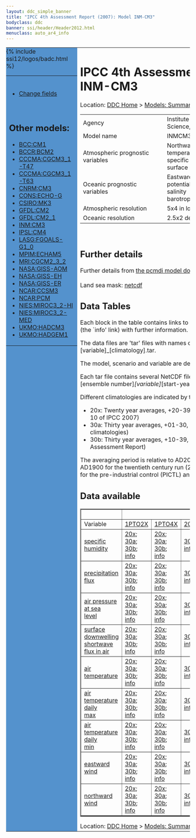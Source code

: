 ```yaml
---
layout: ddc_simple_banner
title: "IPCC 4th Assessment Report (2007): Model INM-CM3"
bodyclass: ddc
banner: ssi/header/Header2012.html
menuclass: auto_ar4_info
---
```



<table width="100%" border="0" cellspacing="0" cellpadding="0" style="border-collapse: collapse;">
<tr style="margin:0;padding:0;border:0;">
<td style="margin:0;padding:0;border:0;height:1pt;width:150pt;background:#5492CD;" valign="top" >

<div id="lh-col2" class="auto_ar4_info">
<table class="menumain" bgcolor="#5492CD" cellspacing="0" width="100%" border="0">
<tr><td>

<br/>
<ul><li><a href="model-INM-CM3-change.html">Change fields</a></li></ul><br/>

<h2> Other models:</h2>
<ul>
<li><a href="model-BCC-CM1.html">BCC:CM1</a></li>
<li><a href="model-BCCR-BCM2.html">BCCR:BCM2</a></li>
<li><a href="model-CCCMA-CGCM3_1-T47.html">CCCMA:CGCM3_1-T47</a></li>
<li><a href="model-CCCMA-CGCM3_1-T63.html">CCCMA:CGCM3_1-T63</a></li>
<li><a href="model-CNRM-CM3.html">CNRM:CM3</a></li>
<li><a href="model-CONS-ECHO-G.html">CONS:ECHO-G</a></li>
<li><a href="model-CSIRO-MK3.html">CSIRO:MK3</a></li>
<li><a href="model-GFDL-CM2.html">GFDL:CM2</a></li>
<li><a href="model-GFDL-CM2_1.html">GFDL:CM2_1</a></li>
<li><a href="model-INM-CM3.html">INM:CM3</a></li>
<li><a href="model-IPSL-CM4.html">IPSL:CM4</a></li>
<li><a href="model-LASG-FGOALS-G1_0.html">LASG:FGOALS-G1_0</a></li>
<li><a href="model-MPIM-ECHAM5.html">MPIM:ECHAM5</a></li>
<li><a href="model-MRI-CGCM2_3_2.html">MRI:CGCM2_3_2</a></li>
<li><a href="model-NASA-GISS-AOM.html">NASA:GISS-AOM</a></li>
<li><a href="model-NASA-GISS-EH.html">NASA:GISS-EH</a></li>
<li><a href="model-NASA-GISS-ER.html">NASA:GISS-ER</a></li>
<li><a href="model-NCAR-CCSM3.html">NCAR:CCSM3</a></li>
<li><a href="model-NCAR-PCM.html">NCAR:PCM</a></li>
<li><a href="model-NIES-MIROC3_2-HI.html">NIES:MIROC3_2-HI</a></li>
<li><a href="model-NIES-MIROC3_2-MED.html">NIES:MIROC3_2-MED</a></li>
<li><a href="model-UKMO-HADCM3.html">UKMO:HADCM3</a></li>
<li><a href="model-UKMO-HADGEM1.html">UKMO:HADGEM1</a></li>
</ul>

</td></tr> 
{% include ssi12/logos/badc.html %}
</table>
</div>
</td>
<td><h1>IPCC 4th Assessment Report (2007): Model INM-CM3</h1>

<!-- Breadcrumb1 -->
<div id="breadcrumb1" align="left">
Location: <a href="/index.html">DDC Home</a> > <a href="/sim/gcm_clim/">Models: Summary Data</a>
> <a href="/sim/gcm_clim/SRES_AR4/index.html">AR4 (2007): SRES scenarios</a>
</div>
<!-- End of Breadcrumb1 --><table class="meta-data-table">
<tr>
     <td class="meta-table-col1">Agency</td><td> Institute of Numerical Mathematics, Russian Academy of Science, Russia.</td>
</tr>
<tr>
     <td class="meta-table-col1">Model name</td><td> INMCM3.0</td>
</tr>
<tr>
     <td class="meta-table-col1">Atmospheric prognostic variables</td><td> Northward and eastward wind<br/>
 temperature<br/>
 specific humidity<br/>
 surface pressure.</td>
</tr>
<tr>
     <td class="meta-table-col1">Oceanic prognostic variables</td><td> Eastward and northward velocity<br/>
 potential temperature<br/>
 salinity<br/>
 barotropic stream function.</td>
</tr>
<tr>
     <td class="meta-table-col1">Atmospheric resolution</td><td> 5x4 in longitude and latitude, L21</td>
</tr>
<tr>
     <td class="meta-table-col1">Oceanic resolution</td><td> 2.5x2 degrees in longitude and latitude, L33</td>
</tr>
</table>
<br/>
<h2>Further details</h2>
    Further details from <a href="http://www-pcmdi.llnl.gov/ipcc/model_documentation/ipcc_model_documentation.php">
          the pcmdi model documentation page</a>
<br/>
<br/>Land sea mask: <a href="/cgi-bin/downl/ar4_nc/sftlf/INCM3_sftlf.nc">netcdf</a><br/>
<h2> Data Tables</h2>

Each block in the table contains links to one or more data files and
to one information page (the `info' link) with further information.
<p/>

The data files are 'tar' files with names of the form
[model]_[scenario]_[variable]_[climatology].tar.
<p/>

The model, scenario and variable are determined by the position in
the table.
<p/>

Each tar file contains several NetCDF files with names of the form:
[model]_[scenario]_[ensemble number]_[variable]_[start-year]-[end-year].nc.
<p/>

Different climatologies are indicated by the links within each table entry.
<ul>
<li>20x: Twenty year averages, +20-39, +46-65, +80-99, +180-199 (as used in Chapt. 10 of IPCC 2007)</li>
<li>30a: Thirty year averages, +01-30, +31-60, +61-90 (as used in the observational climatologies)</li>
<li>30b: Thirty year averages, +10-39, +40-69, +70-99 (for compatibility with the 3rd Assessment Report)</li>
</ul>
The averaging period is relative to AD2000 for SRES scenarios A1B, A2 and B1,
relative to AD1900 for the twentieth century run (20C3M) and relative to the
start of the experiment for the pre-industrial control (PICTL) and the
1PCTO2X and 1PCTO4X runs.
<p/>

<h2>Data available</h2>

<table class="data-table"  border="2">
<tr><td></td>
<td colspan="8" align="center">Scenario</td>
</tr>
<tr><td>Variable</td>
      <td><a href="scenario-1PTO2X.html">1PTO2X</a></td>
      <td><a href="scenario-1PTO4X.html">1PTO4X</a></td>
      <td><a href="scenario-20C3M.html">20C3M</a></td>
      <td><a href="scenario-COMMIT.html">COMMIT</a></td>
      <td><a href="scenario-PICTL.html">PICTL</a></td>
      <td><a href="scenario-SRA1B.html">SRA1B</a></td>
      <td><a href="scenario-SRA2.html">SRA2</a></td>
      <td><a href="scenario-SRB1.html">SRB1</a></td>
</tr>
<tr><td class="data-table-col1"><a href="var-specific_humidity.html">specific humidity</a></td>
      <td class="data-table-item">
      <a href="/cgi-bin/downl/ar4_nc/huss/INCM3_1PTO2X_huss_oc20x.tar">20x</a>;
      <a href="/cgi-bin/downl/ar4_nc/huss/INCM3_1PTO2X_huss_oc30a.tar">30a</a>;
      <a href="/cgi-bin/downl/ar4_nc/huss/INCM3_1PTO2X_huss_oc30b.tar">30b</a>;
      <a href="/ar4/info/INM-CM3_1PTO2X_huss.html">info</a></td>
      <td class="data-table-item">
      <a href="/cgi-bin/downl/ar4_nc/huss/INCM3_1PTO4X_huss_oc20x.tar">20x</a>;
      <a href="/cgi-bin/downl/ar4_nc/huss/INCM3_1PTO4X_huss_oc30a.tar">30a</a>;
      <a href="/cgi-bin/downl/ar4_nc/huss/INCM3_1PTO4X_huss_oc30b.tar">30b</a>;
      <a href="/ar4/info/INM-CM3_1PTO4X_huss.html">info</a></td>
      <td class="data-table-item">
      <a href="/cgi-bin/downl/ar4_nc/huss/INCM3_20C3M_huss_c30a.tar">30a</a>;
      <a href="/ar4/info/INM-CM3_20C3M_huss.html">info</a></td>
      <td class="data-table-item">
      <a href="/cgi-bin/downl/ar4_nc/huss/INCM3_COMMIT_huss_c20x.tar">20x</a>;
      <a href="/cgi-bin/downl/ar4_nc/huss/INCM3_COMMIT_huss_c30b.tar">30b</a>;
      <a href="/ar4/info/INM-CM3_COMMIT_huss.html">info</a></td>
      <td class="data-table-item">
      <a href="/cgi-bin/downl/ar4_nc/huss/INCM3_PICTL_huss_oc20x.tar">20x</a>;
      <a href="/cgi-bin/downl/ar4_nc/huss/INCM3_PICTL_huss_oc30a.tar">30a</a>;
      <a href="/cgi-bin/downl/ar4_nc/huss/INCM3_PICTL_huss_oc30b.tar">30b</a>;
      <a href="/ar4/info/INM-CM3_PICTL_huss.html">info</a></td>
      <td class="data-table-item">
      <a href="/cgi-bin/downl/ar4_nc/huss/INCM3_SRA1B_huss_c20x.tar">20x</a>;
      <a href="/cgi-bin/downl/ar4_nc/huss/INCM3_SRA1B_huss_c30b.tar">30b</a>;
      <a href="/ar4/info/INM-CM3_SRA1B_huss.html">info</a></td>
      <td class="data-table-item">
      <a href="/cgi-bin/downl/ar4_nc/huss/INCM3_SRA2_huss_c20x.tar">20x</a>;
      <a href="/cgi-bin/downl/ar4_nc/huss/INCM3_SRA2_huss_c30b.tar">30b</a>;
      <a href="/ar4/info/INM-CM3_SRA2_huss.html">info</a></td>
      <td class="data-table-item">
      <a href="/cgi-bin/downl/ar4_nc/huss/INCM3_SRB1_huss_c20x.tar">20x</a>;
      <a href="/cgi-bin/downl/ar4_nc/huss/INCM3_SRB1_huss_c30b.tar">30b</a>;
      <a href="/ar4/info/INM-CM3_SRB1_huss.html">info</a></td>
</tr>
<tr><td class="data-table-col1"><a href="var-precipitation_flux.html">precipitation flux</a></td>
      <td class="data-table-item">
      <a href="/cgi-bin/downl/ar4_nc/pr/INCM3_1PTO2X_pr_oc20x.tar">20x</a>;
      <a href="/cgi-bin/downl/ar4_nc/pr/INCM3_1PTO2X_pr_oc30a.tar">30a</a>;
      <a href="/cgi-bin/downl/ar4_nc/pr/INCM3_1PTO2X_pr_oc30b.tar">30b</a>;
      <a href="/ar4/info/INM-CM3_1PTO2X_pr.html">info</a></td>
      <td class="data-table-item">
      <a href="/cgi-bin/downl/ar4_nc/pr/INCM3_1PTO4X_pr_oc20x.tar">20x</a>;
      <a href="/cgi-bin/downl/ar4_nc/pr/INCM3_1PTO4X_pr_oc30a.tar">30a</a>;
      <a href="/cgi-bin/downl/ar4_nc/pr/INCM3_1PTO4X_pr_oc30b.tar">30b</a>;
      <a href="/ar4/info/INM-CM3_1PTO4X_pr.html">info</a></td>
      <td class="data-table-item">
      <a href="/cgi-bin/downl/ar4_nc/pr/INCM3_20C3M_pr_c30a.tar">30a</a>;
      <a href="/ar4/info/INM-CM3_20C3M_pr.html">info</a></td>
      <td class="data-table-item">
      <a href="/cgi-bin/downl/ar4_nc/pr/INCM3_COMMIT_pr_c20x.tar">20x</a>;
      <a href="/cgi-bin/downl/ar4_nc/pr/INCM3_COMMIT_pr_c30b.tar">30b</a>;
      <a href="/ar4/info/INM-CM3_COMMIT_pr.html">info</a></td>
      <td class="data-table-item">
      <a href="/cgi-bin/downl/ar4_nc/pr/INCM3_PICTL_pr_oc20x.tar">20x</a>;
      <a href="/cgi-bin/downl/ar4_nc/pr/INCM3_PICTL_pr_oc30a.tar">30a</a>;
      <a href="/cgi-bin/downl/ar4_nc/pr/INCM3_PICTL_pr_oc30b.tar">30b</a>;
      <a href="/ar4/info/INM-CM3_PICTL_pr.html">info</a></td>
      <td class="data-table-item">
      <a href="/cgi-bin/downl/ar4_nc/pr/INCM3_SRA1B_pr_c20x.tar">20x</a>;
      <a href="/cgi-bin/downl/ar4_nc/pr/INCM3_SRA1B_pr_c30b.tar">30b</a>;
      <a href="/ar4/info/INM-CM3_SRA1B_pr.html">info</a></td>
      <td class="data-table-item">
      <a href="/cgi-bin/downl/ar4_nc/pr/INCM3_SRA2_pr_c20x.tar">20x</a>;
      <a href="/cgi-bin/downl/ar4_nc/pr/INCM3_SRA2_pr_c30b.tar">30b</a>;
      <a href="/ar4/info/INM-CM3_SRA2_pr.html">info</a></td>
      <td class="data-table-item">
      <a href="/cgi-bin/downl/ar4_nc/pr/INCM3_SRB1_pr_c20x.tar">20x</a>;
      <a href="/cgi-bin/downl/ar4_nc/pr/INCM3_SRB1_pr_c30b.tar">30b</a>;
      <a href="/ar4/info/INM-CM3_SRB1_pr.html">info</a></td>
</tr>
<tr><td class="data-table-col1"><a href="var-air_pressure_at_sea_level.html">air pressure at sea<br/> level</a></td>
      <td class="data-table-item">
      <a href="/cgi-bin/downl/ar4_nc/psl/INCM3_1PTO2X_psl_oc20x.tar">20x</a>;
      <a href="/cgi-bin/downl/ar4_nc/psl/INCM3_1PTO2X_psl_oc30a.tar">30a</a>;
      <a href="/cgi-bin/downl/ar4_nc/psl/INCM3_1PTO2X_psl_oc30b.tar">30b</a>;
      <a href="/ar4/info/INM-CM3_1PTO2X_psl.html">info</a></td>
      <td class="data-table-item">
      <a href="/cgi-bin/downl/ar4_nc/psl/INCM3_1PTO4X_psl_oc20x.tar">20x</a>;
      <a href="/cgi-bin/downl/ar4_nc/psl/INCM3_1PTO4X_psl_oc30a.tar">30a</a>;
      <a href="/cgi-bin/downl/ar4_nc/psl/INCM3_1PTO4X_psl_oc30b.tar">30b</a>;
      <a href="/ar4/info/INM-CM3_1PTO4X_psl.html">info</a></td>
      <td class="data-table-item">
      <a href="/cgi-bin/downl/ar4_nc/psl/INCM3_20C3M_psl_c30a.tar">30a</a>;
      <a href="/ar4/info/INM-CM3_20C3M_psl.html">info</a></td>
      <td class="data-table-item">
      <a href="/cgi-bin/downl/ar4_nc/psl/INCM3_COMMIT_psl_c20x.tar">20x</a>;
      <a href="/cgi-bin/downl/ar4_nc/psl/INCM3_COMMIT_psl_c30b.tar">30b</a>;
      <a href="/ar4/info/INM-CM3_COMMIT_psl.html">info</a></td>
      <td class="data-table-item">
      <a href="/cgi-bin/downl/ar4_nc/psl/INCM3_PICTL_psl_oc20x.tar">20x</a>;
      <a href="/cgi-bin/downl/ar4_nc/psl/INCM3_PICTL_psl_oc30a.tar">30a</a>;
      <a href="/cgi-bin/downl/ar4_nc/psl/INCM3_PICTL_psl_oc30b.tar">30b</a>;
      <a href="/ar4/info/INM-CM3_PICTL_psl.html">info</a></td>
      <td class="data-table-item">
      <a href="/cgi-bin/downl/ar4_nc/psl/INCM3_SRA1B_psl_c20x.tar">20x</a>;
      <a href="/cgi-bin/downl/ar4_nc/psl/INCM3_SRA1B_psl_c30b.tar">30b</a>;
      <a href="/ar4/info/INM-CM3_SRA1B_psl.html">info</a></td>
      <td class="data-table-item">
      <a href="/cgi-bin/downl/ar4_nc/psl/INCM3_SRA2_psl_c20x.tar">20x</a>;
      <a href="/cgi-bin/downl/ar4_nc/psl/INCM3_SRA2_psl_c30b.tar">30b</a>;
      <a href="/ar4/info/INM-CM3_SRA2_psl.html">info</a></td>
      <td class="data-table-item">
      <a href="/cgi-bin/downl/ar4_nc/psl/INCM3_SRB1_psl_c20x.tar">20x</a>;
      <a href="/cgi-bin/downl/ar4_nc/psl/INCM3_SRB1_psl_c30b.tar">30b</a>;
      <a href="/ar4/info/INM-CM3_SRB1_psl.html">info</a></td>
</tr>
<tr><td class="data-table-col1"><a href="var-surface_downwelling_shortwave_flux_in_air.html">surface downwelling<br/> shortwave flux in air</a></td>
      <td class="data-table-item">
      <a href="/cgi-bin/downl/ar4_nc/rsds/INCM3_1PTO2X_rsds_oc20x.tar">20x</a>;
      <a href="/cgi-bin/downl/ar4_nc/rsds/INCM3_1PTO2X_rsds_oc30a.tar">30a</a>;
      <a href="/cgi-bin/downl/ar4_nc/rsds/INCM3_1PTO2X_rsds_oc30b.tar">30b</a>;
      <a href="/ar4/info/INM-CM3_1PTO2X_rsds.html">info</a></td>
      <td class="data-table-item">
      <a href="/cgi-bin/downl/ar4_nc/rsds/INCM3_1PTO4X_rsds_oc20x.tar">20x</a>;
      <a href="/cgi-bin/downl/ar4_nc/rsds/INCM3_1PTO4X_rsds_oc30a.tar">30a</a>;
      <a href="/cgi-bin/downl/ar4_nc/rsds/INCM3_1PTO4X_rsds_oc30b.tar">30b</a>;
      <a href="/ar4/info/INM-CM3_1PTO4X_rsds.html">info</a></td>
      <td class="data-table-item">
      <a href="/cgi-bin/downl/ar4_nc/rsds/INCM3_20C3M_rsds_c30a.tar">30a</a>;
      <a href="/ar4/info/INM-CM3_20C3M_rsds.html">info</a></td>
      <td class="data-table-item">
      <a href="/cgi-bin/downl/ar4_nc/rsds/INCM3_COMMIT_rsds_c20x.tar">20x</a>;
      <a href="/cgi-bin/downl/ar4_nc/rsds/INCM3_COMMIT_rsds_c30b.tar">30b</a>;
      <a href="/ar4/info/INM-CM3_COMMIT_rsds.html">info</a></td>
      <td class="data-table-item">
      <a href="/cgi-bin/downl/ar4_nc/rsds/INCM3_PICTL_rsds_oc20x.tar">20x</a>;
      <a href="/cgi-bin/downl/ar4_nc/rsds/INCM3_PICTL_rsds_oc30a.tar">30a</a>;
      <a href="/cgi-bin/downl/ar4_nc/rsds/INCM3_PICTL_rsds_oc30b.tar">30b</a>;
      <a href="/ar4/info/INM-CM3_PICTL_rsds.html">info</a></td>
      <td class="data-table-item">
      <a href="/cgi-bin/downl/ar4_nc/rsds/INCM3_SRA1B_rsds_c20x.tar">20x</a>;
      <a href="/cgi-bin/downl/ar4_nc/rsds/INCM3_SRA1B_rsds_c30b.tar">30b</a>;
      <a href="/ar4/info/INM-CM3_SRA1B_rsds.html">info</a></td>
      <td class="data-table-item">
      <a href="/cgi-bin/downl/ar4_nc/rsds/INCM3_SRA2_rsds_c20x.tar">20x</a>;
      <a href="/cgi-bin/downl/ar4_nc/rsds/INCM3_SRA2_rsds_c30b.tar">30b</a>;
      <a href="/ar4/info/INM-CM3_SRA2_rsds.html">info</a></td>
      <td class="data-table-item">
      <a href="/cgi-bin/downl/ar4_nc/rsds/INCM3_SRB1_rsds_c20x.tar">20x</a>;
      <a href="/cgi-bin/downl/ar4_nc/rsds/INCM3_SRB1_rsds_c30b.tar">30b</a>;
      <a href="/ar4/info/INM-CM3_SRB1_rsds.html">info</a></td>
</tr>
<tr><td class="data-table-col1"><a href="var-air_temperature.html">air temperature</a></td>
      <td class="data-table-item">
      <a href="/cgi-bin/downl/ar4_nc/tas/INCM3_1PTO2X_tas_oc20x.tar">20x</a>;
      <a href="/cgi-bin/downl/ar4_nc/tas/INCM3_1PTO2X_tas_oc30a.tar">30a</a>;
      <a href="/cgi-bin/downl/ar4_nc/tas/INCM3_1PTO2X_tas_oc30b.tar">30b</a>;
      <a href="/ar4/info/INM-CM3_1PTO2X_tas.html">info</a></td>
      <td class="data-table-item">
      <a href="/cgi-bin/downl/ar4_nc/tas/INCM3_1PTO4X_tas_oc20x.tar">20x</a>;
      <a href="/cgi-bin/downl/ar4_nc/tas/INCM3_1PTO4X_tas_oc30a.tar">30a</a>;
      <a href="/cgi-bin/downl/ar4_nc/tas/INCM3_1PTO4X_tas_oc30b.tar">30b</a>;
      <a href="/ar4/info/INM-CM3_1PTO4X_tas.html">info</a></td>
      <td class="data-table-item">
      <a href="/cgi-bin/downl/ar4_nc/tas/INCM3_20C3M_tas_c30a.tar">30a</a>;
      <a href="/ar4/info/INM-CM3_20C3M_tas.html">info</a></td>
      <td class="data-table-item">
      <a href="/cgi-bin/downl/ar4_nc/tas/INCM3_COMMIT_tas_c20x.tar">20x</a>;
      <a href="/cgi-bin/downl/ar4_nc/tas/INCM3_COMMIT_tas_c30b.tar">30b</a>;
      <a href="/ar4/info/INM-CM3_COMMIT_tas.html">info</a></td>
      <td class="data-table-item">
      <a href="/cgi-bin/downl/ar4_nc/tas/INCM3_PICTL_tas_oc20x.tar">20x</a>;
      <a href="/cgi-bin/downl/ar4_nc/tas/INCM3_PICTL_tas_oc30a.tar">30a</a>;
      <a href="/cgi-bin/downl/ar4_nc/tas/INCM3_PICTL_tas_oc30b.tar">30b</a>;
      <a href="/ar4/info/INM-CM3_PICTL_tas.html">info</a></td>
      <td class="data-table-item">
      <a href="/cgi-bin/downl/ar4_nc/tas/INCM3_SRA1B_tas_c20x.tar">20x</a>;
      <a href="/cgi-bin/downl/ar4_nc/tas/INCM3_SRA1B_tas_c30b.tar">30b</a>;
      <a href="/ar4/info/INM-CM3_SRA1B_tas.html">info</a></td>
      <td class="data-table-item">
      <a href="/cgi-bin/downl/ar4_nc/tas/INCM3_SRA2_tas_c20x.tar">20x</a>;
      <a href="/cgi-bin/downl/ar4_nc/tas/INCM3_SRA2_tas_c30b.tar">30b</a>;
      <a href="/ar4/info/INM-CM3_SRA2_tas.html">info</a></td>
      <td class="data-table-item">
      <a href="/cgi-bin/downl/ar4_nc/tas/INCM3_SRB1_tas_c20x.tar">20x</a>;
      <a href="/cgi-bin/downl/ar4_nc/tas/INCM3_SRB1_tas_c30b.tar">30b</a>;
      <a href="/ar4/info/INM-CM3_SRB1_tas.html">info</a></td>
</tr>
<tr><td class="data-table-col1"><a href="var-air_temperature_daily_max.html">air temperature daily<br/> max</a></td>
      <td class="data-table-item">
      <a href="/cgi-bin/downl/ar4_nc/tasmax/INCM3_1PTO2X_tasmax_oc20x.tar">20x</a>;
      <a href="/cgi-bin/downl/ar4_nc/tasmax/INCM3_1PTO2X_tasmax_oc30a.tar">30a</a>;
      <a href="/cgi-bin/downl/ar4_nc/tasmax/INCM3_1PTO2X_tasmax_oc30b.tar">30b</a>;
      <a href="/ar4/info/INM-CM3_1PTO2X_tasmax.html">info</a></td>
      <td class="data-table-item">
      <a href="/cgi-bin/downl/ar4_nc/tasmax/INCM3_1PTO4X_tasmax_oc20x.tar">20x</a>;
      <a href="/cgi-bin/downl/ar4_nc/tasmax/INCM3_1PTO4X_tasmax_oc30a.tar">30a</a>;
      <a href="/cgi-bin/downl/ar4_nc/tasmax/INCM3_1PTO4X_tasmax_oc30b.tar">30b</a>;
      <a href="/ar4/info/INM-CM3_1PTO4X_tasmax.html">info</a></td>
      <td class="data-table-item">
      <a href="/cgi-bin/downl/ar4_nc/tasmax/INCM3_20C3M_tasmax_c30a.tar">30a</a>;
      <a href="/ar4/info/INM-CM3_20C3M_tasmax.html">info</a></td>
      <td class="data-table-item">
      <a href="/cgi-bin/downl/ar4_nc/tasmax/INCM3_COMMIT_tasmax_c20x.tar">20x</a>;
      <a href="/cgi-bin/downl/ar4_nc/tasmax/INCM3_COMMIT_tasmax_c30b.tar">30b</a>;
      <a href="/ar4/info/INM-CM3_COMMIT_tasmax.html">info</a></td>
      <td class="data-table-item">
      <a href="/cgi-bin/downl/ar4_nc/tasmax/INCM3_PICTL_tasmax_oc20x.tar">20x</a>;
      <a href="/cgi-bin/downl/ar4_nc/tasmax/INCM3_PICTL_tasmax_oc30a.tar">30a</a>;
      <a href="/cgi-bin/downl/ar4_nc/tasmax/INCM3_PICTL_tasmax_oc30b.tar">30b</a>;
      <a href="/ar4/info/INM-CM3_PICTL_tasmax.html">info</a></td>
      <td class="data-table-item">
      <a href="/cgi-bin/downl/ar4_nc/tasmax/INCM3_SRA1B_tasmax_c20x.tar">20x</a>;
      <a href="/cgi-bin/downl/ar4_nc/tasmax/INCM3_SRA1B_tasmax_c30b.tar">30b</a>;
      <a href="/ar4/info/INM-CM3_SRA1B_tasmax.html">info</a></td>
      <td class="data-table-item">
      <a href="/cgi-bin/downl/ar4_nc/tasmax/INCM3_SRA2_tasmax_c20x.tar">20x</a>;
      <a href="/cgi-bin/downl/ar4_nc/tasmax/INCM3_SRA2_tasmax_c30b.tar">30b</a>;
      <a href="/ar4/info/INM-CM3_SRA2_tasmax.html">info</a></td>
      <td class="data-table-item">
      <a href="/cgi-bin/downl/ar4_nc/tasmax/INCM3_SRB1_tasmax_c20x.tar">20x</a>;
      <a href="/cgi-bin/downl/ar4_nc/tasmax/INCM3_SRB1_tasmax_c30b.tar">30b</a>;
      <a href="/ar4/info/INM-CM3_SRB1_tasmax.html">info</a></td>
</tr>
<tr><td class="data-table-col1"><a href="var-air_temperature_daily_min.html">air temperature daily<br/> min</a></td>
      <td class="data-table-item">
      <a href="/cgi-bin/downl/ar4_nc/tasmin/INCM3_1PTO2X_tasmin_oc20x.tar">20x</a>;
      <a href="/cgi-bin/downl/ar4_nc/tasmin/INCM3_1PTO2X_tasmin_oc30a.tar">30a</a>;
      <a href="/cgi-bin/downl/ar4_nc/tasmin/INCM3_1PTO2X_tasmin_oc30b.tar">30b</a>;
      <a href="/ar4/info/INM-CM3_1PTO2X_tasmin.html">info</a></td>
      <td class="data-table-item">
      <a href="/cgi-bin/downl/ar4_nc/tasmin/INCM3_1PTO4X_tasmin_oc20x.tar">20x</a>;
      <a href="/cgi-bin/downl/ar4_nc/tasmin/INCM3_1PTO4X_tasmin_oc30a.tar">30a</a>;
      <a href="/cgi-bin/downl/ar4_nc/tasmin/INCM3_1PTO4X_tasmin_oc30b.tar">30b</a>;
      <a href="/ar4/info/INM-CM3_1PTO4X_tasmin.html">info</a></td>
      <td class="data-table-item">
      <a href="/cgi-bin/downl/ar4_nc/tasmin/INCM3_20C3M_tasmin_c30a.tar">30a</a>;
      <a href="/ar4/info/INM-CM3_20C3M_tasmin.html">info</a></td>
      <td class="data-table-item">
      <a href="/cgi-bin/downl/ar4_nc/tasmin/INCM3_COMMIT_tasmin_c20x.tar">20x</a>;
      <a href="/cgi-bin/downl/ar4_nc/tasmin/INCM3_COMMIT_tasmin_c30b.tar">30b</a>;
      <a href="/ar4/info/INM-CM3_COMMIT_tasmin.html">info</a></td>
      <td class="data-table-item">
      <a href="/cgi-bin/downl/ar4_nc/tasmin/INCM3_PICTL_tasmin_oc20x.tar">20x</a>;
      <a href="/cgi-bin/downl/ar4_nc/tasmin/INCM3_PICTL_tasmin_oc30a.tar">30a</a>;
      <a href="/cgi-bin/downl/ar4_nc/tasmin/INCM3_PICTL_tasmin_oc30b.tar">30b</a>;
      <a href="/ar4/info/INM-CM3_PICTL_tasmin.html">info</a></td>
      <td class="data-table-item">
      <a href="/cgi-bin/downl/ar4_nc/tasmin/INCM3_SRA1B_tasmin_c20x.tar">20x</a>;
      <a href="/cgi-bin/downl/ar4_nc/tasmin/INCM3_SRA1B_tasmin_c30b.tar">30b</a>;
      <a href="/ar4/info/INM-CM3_SRA1B_tasmin.html">info</a></td>
      <td class="data-table-item">
      <a href="/cgi-bin/downl/ar4_nc/tasmin/INCM3_SRA2_tasmin_c20x.tar">20x</a>;
      <a href="/cgi-bin/downl/ar4_nc/tasmin/INCM3_SRA2_tasmin_c30b.tar">30b</a>;
      <a href="/ar4/info/INM-CM3_SRA2_tasmin.html">info</a></td>
      <td class="data-table-item">
      <a href="/cgi-bin/downl/ar4_nc/tasmin/INCM3_SRB1_tasmin_c20x.tar">20x</a>;
      <a href="/cgi-bin/downl/ar4_nc/tasmin/INCM3_SRB1_tasmin_c30b.tar">30b</a>;
      <a href="/ar4/info/INM-CM3_SRB1_tasmin.html">info</a></td>
</tr>
<tr><td class="data-table-col1"><a href="var-eastward_wind.html">eastward wind</a></td>
      <td class="data-table-item">
      <a href="/cgi-bin/downl/ar4_nc/uas/INCM3_1PTO2X_uas_oc20x.tar">20x</a>;
      <a href="/cgi-bin/downl/ar4_nc/uas/INCM3_1PTO2X_uas_oc30a.tar">30a</a>;
      <a href="/cgi-bin/downl/ar4_nc/uas/INCM3_1PTO2X_uas_oc30b.tar">30b</a>;
      <a href="/ar4/info/INM-CM3_1PTO2X_uas.html">info</a></td>
      <td class="data-table-item">
      <a href="/cgi-bin/downl/ar4_nc/uas/INCM3_1PTO4X_uas_oc20x.tar">20x</a>;
      <a href="/cgi-bin/downl/ar4_nc/uas/INCM3_1PTO4X_uas_oc30a.tar">30a</a>;
      <a href="/cgi-bin/downl/ar4_nc/uas/INCM3_1PTO4X_uas_oc30b.tar">30b</a>;
      <a href="/ar4/info/INM-CM3_1PTO4X_uas.html">info</a></td>
      <td class="data-table-item">
      <a href="/cgi-bin/downl/ar4_nc/uas/INCM3_20C3M_uas_c30a.tar">30a</a>;
      <a href="/ar4/info/INM-CM3_20C3M_uas.html">info</a></td>
      <td class="data-table-item">
      <a href="/cgi-bin/downl/ar4_nc/uas/INCM3_COMMIT_uas_c20x.tar">20x</a>;
      <a href="/cgi-bin/downl/ar4_nc/uas/INCM3_COMMIT_uas_c30b.tar">30b</a>;
      <a href="/ar4/info/INM-CM3_COMMIT_uas.html">info</a></td>
      <td class="data-table-item">
      <a href="/cgi-bin/downl/ar4_nc/uas/INCM3_PICTL_uas_oc20x.tar">20x</a>;
      <a href="/cgi-bin/downl/ar4_nc/uas/INCM3_PICTL_uas_oc30a.tar">30a</a>;
      <a href="/cgi-bin/downl/ar4_nc/uas/INCM3_PICTL_uas_oc30b.tar">30b</a>;
      <a href="/ar4/info/INM-CM3_PICTL_uas.html">info</a></td>
      <td class="data-table-item">
      <a href="/cgi-bin/downl/ar4_nc/uas/INCM3_SRA1B_uas_c20x.tar">20x</a>;
      <a href="/cgi-bin/downl/ar4_nc/uas/INCM3_SRA1B_uas_c30b.tar">30b</a>;
      <a href="/ar4/info/INM-CM3_SRA1B_uas.html">info</a></td>
      <td class="data-table-item">
      <a href="/cgi-bin/downl/ar4_nc/uas/INCM3_SRA2_uas_c20x.tar">20x</a>;
      <a href="/cgi-bin/downl/ar4_nc/uas/INCM3_SRA2_uas_c30b.tar">30b</a>;
      <a href="/ar4/info/INM-CM3_SRA2_uas.html">info</a></td>
      <td class="data-table-item">
      <a href="/cgi-bin/downl/ar4_nc/uas/INCM3_SRB1_uas_c20x.tar">20x</a>;
      <a href="/cgi-bin/downl/ar4_nc/uas/INCM3_SRB1_uas_c30b.tar">30b</a>;
      <a href="/ar4/info/INM-CM3_SRB1_uas.html">info</a></td>
</tr>
<tr><td class="data-table-col1"><a href="var-northward_wind.html">northward wind</a></td>
      <td class="data-table-item">
      <a href="/cgi-bin/downl/ar4_nc/vas/INCM3_1PTO2X_vas_oc20x.tar">20x</a>;
      <a href="/cgi-bin/downl/ar4_nc/vas/INCM3_1PTO2X_vas_oc30a.tar">30a</a>;
      <a href="/cgi-bin/downl/ar4_nc/vas/INCM3_1PTO2X_vas_oc30b.tar">30b</a>;
      <a href="/ar4/info/INM-CM3_1PTO2X_vas.html">info</a></td>
      <td class="data-table-item">
      <a href="/cgi-bin/downl/ar4_nc/vas/INCM3_1PTO4X_vas_oc20x.tar">20x</a>;
      <a href="/cgi-bin/downl/ar4_nc/vas/INCM3_1PTO4X_vas_oc30a.tar">30a</a>;
      <a href="/cgi-bin/downl/ar4_nc/vas/INCM3_1PTO4X_vas_oc30b.tar">30b</a>;
      <a href="/ar4/info/INM-CM3_1PTO4X_vas.html">info</a></td>
      <td class="data-table-item">
      <a href="/cgi-bin/downl/ar4_nc/vas/INCM3_20C3M_vas_c30a.tar">30a</a>;
      <a href="/ar4/info/INM-CM3_20C3M_vas.html">info</a></td>
      <td class="data-table-item">
      <a href="/cgi-bin/downl/ar4_nc/vas/INCM3_COMMIT_vas_c20x.tar">20x</a>;
      <a href="/cgi-bin/downl/ar4_nc/vas/INCM3_COMMIT_vas_c30b.tar">30b</a>;
      <a href="/ar4/info/INM-CM3_COMMIT_vas.html">info</a></td>
      <td class="data-table-item">
      <a href="/cgi-bin/downl/ar4_nc/vas/INCM3_PICTL_vas_oc20x.tar">20x</a>;
      <a href="/cgi-bin/downl/ar4_nc/vas/INCM3_PICTL_vas_oc30a.tar">30a</a>;
      <a href="/cgi-bin/downl/ar4_nc/vas/INCM3_PICTL_vas_oc30b.tar">30b</a>;
      <a href="/ar4/info/INM-CM3_PICTL_vas.html">info</a></td>
      <td class="data-table-item">
      <a href="/cgi-bin/downl/ar4_nc/vas/INCM3_SRA1B_vas_c20x.tar">20x</a>;
      <a href="/cgi-bin/downl/ar4_nc/vas/INCM3_SRA1B_vas_c30b.tar">30b</a>;
      <a href="/ar4/info/INM-CM3_SRA1B_vas.html">info</a></td>
      <td class="data-table-item">
      <a href="/cgi-bin/downl/ar4_nc/vas/INCM3_SRA2_vas_c20x.tar">20x</a>;
      <a href="/cgi-bin/downl/ar4_nc/vas/INCM3_SRA2_vas_c30b.tar">30b</a>;
      <a href="/ar4/info/INM-CM3_SRA2_vas.html">info</a></td>
      <td class="data-table-item">
      <a href="/cgi-bin/downl/ar4_nc/vas/INCM3_SRB1_vas_c20x.tar">20x</a>;
      <a href="/cgi-bin/downl/ar4_nc/vas/INCM3_SRB1_vas_c30b.tar">30b</a>;
      <a href="/ar4/info/INM-CM3_SRB1_vas.html">info</a></td>
</tr>
</table>
</div>
<!-- Breadcrumb2 -->
<div id="breadcrumb2" align="left">
Location: <a href="/index.html">DDC Home</a> > <a href="/sim/gcm_clim/">Models: Summary Data</a>
> <a href="/sim/gcm_clim/SRES_AR4/index.html">AR4 (2007): SRES scenarios</a>
</div>
<!-- End of Breadcrumb2 --></td></tr></table>
